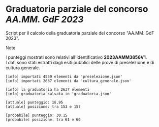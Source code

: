 # Graduatoria parziale del concorso *AA.MM. GdF 2023*

Script per il calcolo della graduatoria parziale del concorso "AA.MM. GdF 2023".

> [!NOTE]
> I punteggi mostrati sono relativi all'identificativo **2023AAMM3856V1**.\
> I dati sono stati estratti dagli esiti pubblici delle prove di preselezione e
> di cultura generale.

```
[info] importati 4559 elementi da 'preselezione.json'
[info] importati 2637 elementi da 'cultura_generale.json'

[info] la graduatoria ha 2637 elementi
[info] graduatoria salvata in 'graduatoria.json'

[attuale] punteggio: 18.95
[attuale] posizione: tra 153 e 157

[probabile] punteggio: 30.15
[probabile] posizione: tra 61 e 66
```

